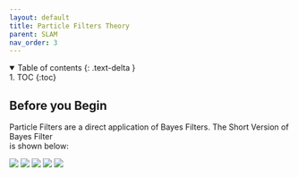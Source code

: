 ```yaml
---
layout: default
title: Particle Filters Theory
parent: SLAM
nav_order: 3
---
```


<details open markdown="block">
  <summary>
    Table of contents
  {: .text-delta }
  </summary>
1. TOC
{:toc}
</details>

## Before you Begin

Particle Filters are a direct application of Bayes Filters. The Short Version of Bayes Filter \
is shown below:

![](/images/SLAM/Particle_Filters/baye2.jpg)
![](/images/SLAM/Particle_Filters/baye3.jpg)
![](/images/SLAM/Particle_Filters/baye4.jpg)
![](/images/SLAM/Particle_Filters/baye5.jpg)
![](/images/SLAM/Particle_Filters/baye6.jpg)
